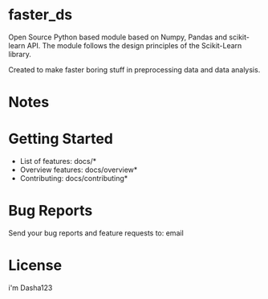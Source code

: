 # faster_ds

Open Source Python based module based on Numpy, Pandas and scikit-learn API.
The module follows the design principles of the Scikit-Learn library.


Created to make faster boring stuff in preprocessing data and data analysis.


# Notes
# Getting Started
 - List of features: docs/*
 - Overview features: docs/overview*
 - Contributing: docs/contributing*


# Bug Reports
Send your bug reports and feature requests to: email

# License
i'm Dasha123


